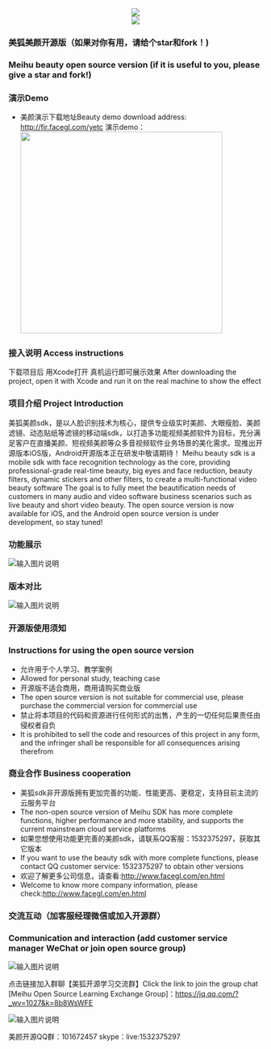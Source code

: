<div align=center><img src="https://images.gitee.com/uploads/images/2021/0807/140824_628c2001_9236797.png" /></div>
<div align=center><img src="https://images.gitee.com/uploads/images/2021/0807/140839_fa112ac1_9236797.png" /></div>

### 美狐美颜开源版（如果对你有用，请给个star和fork！)
### Meihu beauty open source version (if it is useful to you, please give a star and fork!)

### 演示Demo
- 美颜演示下载地址Beauty demo download address: <a target="_blank" href="http://fir.facegl.com/yetc">http://fir.facegl.com/yetc</a>
演示demo：<img src="https://images.gitee.com/uploads/images/2021/0611/133433_ea131003_2073279.png" width="400"/>

### 接入说明 Access instructions
下载项目后 用Xcode打开 真机运行即可展示效果
After downloading the project, open it with Xcode and run it on the real machine to show the effect

### 项目介绍 Project Introduction
美狐美颜sdk，是以人脸识别技术为核心，提供专业级实时美颜、大眼瘦脸、美颜滤镜、动态贴纸等滤镜的移动端sdk，以打造多功能视频美颜软件为目标，充分满足客户在直播美颜、短视频美颜等众多音视频软件业务场景的美化需求。现推出开源版本iOS版，Android开源版本正在研发中敬请期待！
Meihu beauty sdk is a mobile sdk with face recognition technology as the core, providing professional-grade real-time beauty, big eyes and face reduction, beauty filters, dynamic stickers and other filters, to create a multi-functional video beauty software The goal is to fully meet the beautification needs of customers in many audio and video software business scenarios such as live beauty and short video beauty. The open source version is now available for iOS, and the Android open source version is under development, so stay tuned!

### 功能展示

![输入图片说明](https://github.com/zhanghao5683934/Meihu-FaceBeauty-Live/blob/main/meihumeiyan.png?raw=true)

### 版本对比
![输入图片说明](https://gitee.com/MeiHuSDK/meihu-meiyan/raw/master/QQ%E5%9B%BE%E7%89%8720220323170228.png)

### 开源版使用须知
### Instructions for using the open source version

- 允许用于个人学习、教学案例
- Allowed for personal study, teaching case
- 开源版不适合商用，商用请购买商业版
- The open source version is not suitable for commercial use, please purchase the commercial version for commercial use
- 禁止将本项目的代码和资源进行任何形式的出售，产生的一切任何后果责任由侵权者自负
- It is prohibited to sell the code and resources of this project in any form, and the infringer shall be responsible for all consequences arising therefrom

### 商业合作 Business cooperation
* 美狐sdk非开源版拥有更加完善的功能、性能更高、更稳定，支持目前主流的云服务平台
* The non-open source version of Meihu SDK has more complete functions, higher performance and more stability, and supports the current mainstream cloud service platforms
* 如果您想使用功能更完善的美颜sdk，请联系QQ客服：1532375297，获取其它版本
* If you want to use the beauty sdk with more complete functions, please contact QQ customer service: 1532375297 to obtain other versions
* 欢迎了解更多公司信息，请查看:http://www.facegl.com/en.html
* Welcome to know more company information, please check:http://www.facegl.com/en.html

### 交流互动（加客服经理微信或加入开源群）
### Communication and interaction (add customer service manager WeChat or join open source group)

![输入图片说明](https://edu-qiniu.sdwanyue.com/admin/20220825/bc6a6a62e404104b23a8fa064305e47e.jpg)

点击链接加入群聊【美狐开源学习交流群】Click the link to join the group chat [Meihu Open Source Learning Exchange Group]：https://jq.qq.com/?_wv=1027&k=8b8WsWFE

![输入图片说明](https://images.gitee.com/uploads/images/2021/0916/173830_95d0c197_9236797.png "美狐开源学习交流群群聊二维码.png")

美颜开源QQ群：101672457 
skype：live:1532375297


